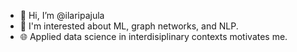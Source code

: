 - 👋 Hi, I’m @ilaripajula
- 👀 I'm interested about ML, graph networks, and NLP.
- 🌐 Applied data science in interdisiplinary contexts motivates me.

<!---
ilaripajula/ilaripajula is a ✨ special ✨ repository because its `README.md` (this file) appears on your GitHub profile.
You can click the Preview link to take a look at your changes.
--->
